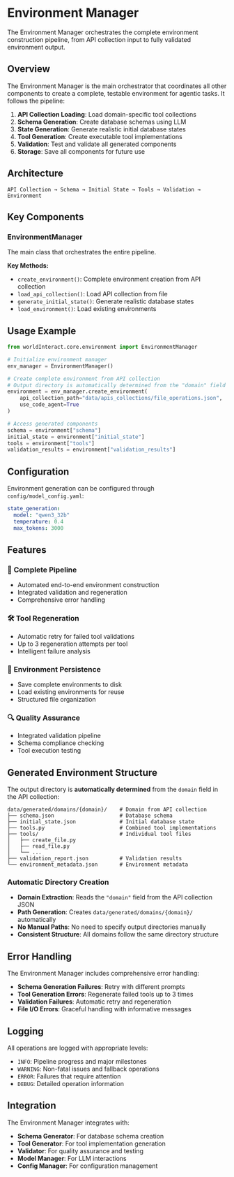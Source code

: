 # Environment Manager

The Environment Manager orchestrates the complete environment construction pipeline, from API collection input to fully validated environment output.

## Overview

The Environment Manager is the main orchestrator that coordinates all other components to create a complete, testable environment for agentic tasks. It follows the pipeline:

1. **API Collection Loading**: Load domain-specific tool collections
2. **Schema Generation**: Create database schemas using LLM
3. **State Generation**: Generate realistic initial database states
4. **Tool Generation**: Create executable tool implementations
5. **Validation**: Test and validate all generated components
6. **Storage**: Save all components for future use

## Architecture

```
API Collection → Schema → Initial State → Tools → Validation → Environment
```

## Key Components

### EnvironmentManager

The main class that orchestrates the entire pipeline.

**Key Methods:**
- `create_environment()`: Complete environment creation from API collection
- `load_api_collection()`: Load API collection from file
- `generate_initial_state()`: Generate realistic database states
- `load_environment()`: Load existing environments

## Usage Example

```python
from worldInteract.core.environment import EnvironmentManager

# Initialize environment manager
env_manager = EnvironmentManager()

# Create complete environment from API collection
# Output directory is automatically determined from the "domain" field in the API collection
environment = env_manager.create_environment(
    api_collection_path="data/apis_collections/file_operations.json",
    use_code_agent=True
)

# Access generated components
schema = environment["schema"]
initial_state = environment["initial_state"]
tools = environment["tools"]
validation_results = environment["validation_results"]
```

## Configuration

Environment generation can be configured through `config/model_config.yaml`:

```yaml
state_generation:
  model: "qwen3_32b"
  temperature: 0.4
  max_tokens: 3000
```

## Features

### 🔄 **Complete Pipeline**
- Automated end-to-end environment construction
- Integrated validation and regeneration
- Comprehensive error handling

### 🛠️ **Tool Regeneration**
- Automatic retry for failed tool validations
- Up to 3 regeneration attempts per tool
- Intelligent failure analysis

### 📁 **Environment Persistence**
- Save complete environments to disk
- Load existing environments for reuse
- Structured file organization

### 🔍 **Quality Assurance**
- Integrated validation pipeline
- Schema compliance checking
- Tool execution testing

## Generated Environment Structure

The output directory is **automatically determined** from the `domain` field in the API collection:

```
data/generated/domains/{domain}/    # Domain from API collection
├── schema.json                     # Database schema
├── initial_state.json              # Initial database state
├── tools.py                        # Combined tool implementations
├── tools/                          # Individual tool files
│   ├── create_file.py
│   ├── read_file.py
│   └── ...
├── validation_report.json          # Validation results
└── environment_metadata.json       # Environment metadata
```

### Automatic Directory Creation

- **Domain Extraction**: Reads the `"domain"` field from the API collection JSON
- **Path Generation**: Creates `data/generated/domains/{domain}/` automatically
- **No Manual Paths**: No need to specify output directories manually
- **Consistent Structure**: All domains follow the same directory structure

## Error Handling

The Environment Manager includes comprehensive error handling:

- **Schema Generation Failures**: Retry with different prompts
- **Tool Generation Errors**: Regenerate failed tools up to 3 times
- **Validation Failures**: Automatic retry and regeneration
- **File I/O Errors**: Graceful handling with informative messages

## Logging

All operations are logged with appropriate levels:
- `INFO`: Pipeline progress and major milestones
- `WARNING`: Non-fatal issues and fallback operations
- `ERROR`: Failures that require attention
- `DEBUG`: Detailed operation information

## Integration

The Environment Manager integrates with:
- **Schema Generator**: For database schema creation
- **Tool Generator**: For tool implementation generation
- **Validator**: For quality assurance and testing
- **Model Manager**: For LLM interactions
- **Config Manager**: For configuration management

